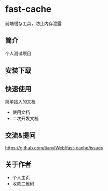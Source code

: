 # fast-cache

前端缓存工具，防止内存泄露

## 简介

个人测试项目

## 安装下载

## 快速使用

简单接入的文档

- 使用文档
- 二次开发文档

## 交流&提问

https://github.com/tianylWeb/fast-cache/issues

## 关于作者

- 个人主页
- 收款二维码